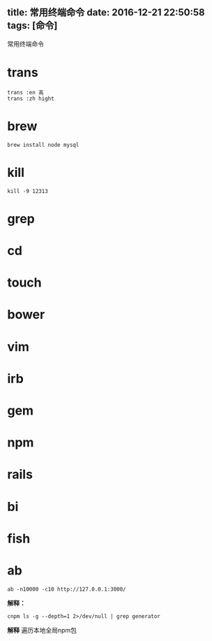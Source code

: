 title: 常用终端命令
date: 2016-12-21 22:50:58
tags: [命令]
---

常用终端命令
<!--more-->

# trans
```shell
trans :en 高
trans :zh hight
```
# brew
```shell
brew install node mysql
```
# kill
```shell
kill -9 12313
```
# grep
# cd
# touch
# bower
# vim
# irb
# gem
# npm
# rails
# bi
# fish

# ab
```shell
ab -n10000 -c10 http://127.0.0.1:3000/
```
**解释：**


```
cnpm ls -g --depth=1 2>/dev/null | grep generator
```
**解释**
遍历本地全局npm包 

